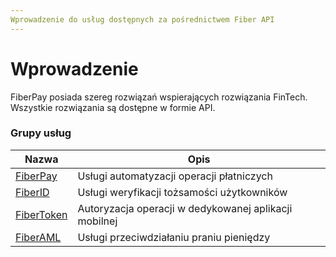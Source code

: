 ```yaml
---
Wprowadzenie do usług dostępnych za pośrednictwem Fiber API
---
```


# Wprowadzenie

FiberPay posiada szereg rozwiązań wspierających rozwiązania FinTech. Wszystkie rozwiązania są dostępne w formie API.    

### Grupy usług

| Nazwa      | Opis                                                  |
| ---------- | ----------------------------------------------------- |
| [FiberPay](fiberpay.md)   | Usługi automatyzacji operacji płatniczych             |
| [FiberID](fiberid.md)    | Usługi weryfikacji tożsamości użytkowników            |
| [FiberToken](fibertoken.md) | Autoryzacja operacji w dedykowanej aplikacji mobilnej |
| [FiberAML](fiberaml.md)  | Usługi przeciwdziałaniu praniu pieniędzy              |
